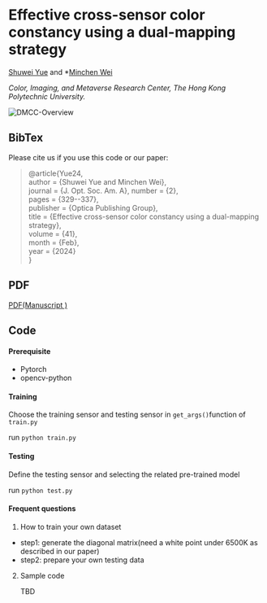 # Effective cross-sensor color constancy using a dual-mapping strategy
[Shuwei Yue](https://shuwei666.github.io/) and *[Minchen Wei](https://www.polyucolorlab.com/)

*Color, Imaging, and Metaverse Research Center, The Hong Kong Polytechnic University.*

![DMCC-Overview](https://github.com/shuwei666/DMCC-Cross-sensor-color-constancy/assets/106613332/105912f5-b9a2-41ba-8477-54ddefa48cd0)
## BibTex
Please cite us if you use this code or our paper:
>@article{Yue24,  
author = {Shuwei Yue and Minchen Wei},  
journal = {J. Opt. Soc. Am. A},
number = {2},  
pages = {329--337},  
publisher = {Optica Publishing Group},  
title = {Effective cross-sensor color constancy using a dual-mapping strategy},  
volume = {41},  
month = {Feb},  
year = {2024}  
}


## PDF
[PDF(Manuscript )](https://connectpolyu-my.sharepoint.com/personal/21064184r_connect_polyu_hk/_layouts/15/onedrive.aspx?id=%2Fpersonal%2F21064184r%5Fconnect%5Fpolyu%5Fhk%2FDocuments%2FPapers%20and%20PPTs%2FYue%20and%20Wei%20%2D%202023%20%2D%20Effective%20cross%2Dsensor%20color%20constancy%20using%20a%20dua%2Epdf&parent=%2Fpersonal%2F21064184r%5Fconnect%5Fpolyu%5Fhk%2FDocuments%2FPapers%20and%20PPTs&ga=1)

## Code
#### Prerequisite
- Pytorch
- opencv-python

#### Training
Choose the training sensor and testing sensor in `get_args()`function of `train.py`

run `python train.py`


#### Testing
Define the testing sensor and selecting the related pre-trained model

run `python test.py`

#### Frequent questions

1. How to train your own dataset

- step1: generate the diagonal matrix(need a white point under 6500K as described in our paper)
- step2: prepare your own testing data

2. Sample code

    TBD
